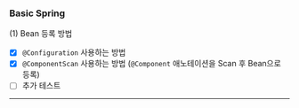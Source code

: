 ### Basic Spring      

(1) Bean 등록 방법     
- [x] ```@Configuration``` 사용하는 방법
- [x] ```@ComponentScan``` 사용하는 방법 (```@Component``` 애노테이션을 Scan 후 Bean으로 등록)     
- [ ] 추가 테스트

---
